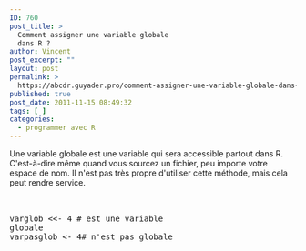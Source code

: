 ```yaml
---
ID: 760
post_title: >
  Comment assigner une variable globale
  dans R ?
author: Vincent
post_excerpt: ""
layout: post
permalink: >
  https://abcdr.guyader.pro/comment-assigner-une-variable-globale-dans-r/
published: true
post_date: 2011-11-15 08:49:32
tags: [ ]
categories:
  - programmer avec R
---
```

Une variable globale est une variable qui sera accessible partout dans R. C'est-à-dire même quand vous sourcez un fichier, peu importe votre espace de nom. Il n'est pas très propre d'utiliser cette méthode, mais cela peut rendre service.<br /><br /> <pre lang='rsplus'><br />varglob &lt;&lt;- 4 # est une variable globale<br />varpasglob &lt;- 4# n'est pas globale<br /><br /></pre>